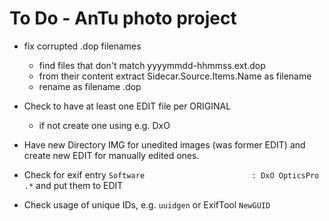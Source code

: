 # To Do - AnTu photo project
 
 * fix corrupted .dop filenames
 	- find files that don't match yyyymmdd-hhmmss.ext.dop
	- from their content extract Sidecar.Source.Items.Name as filename
	- rename as filename .dop
	
* Check to have at least one EDIT file per ORIGINAL
	- if not create one using e.g. DxO

* Have new Directory IMG for unedited images (was former EDIT) and create new EDIT for manually edited ones.

* Check for exif entry `Software                        : DxO OpticsPro .*` and put them to EDIT

* Check usage of unique IDs, e.g. `uuidgen` or ExifTool `NewGUID`
	